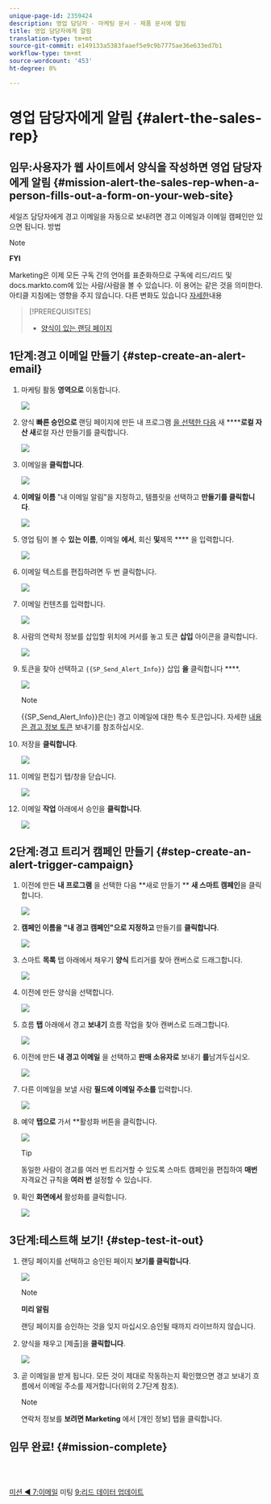 ```yaml
---
unique-page-id: 2359424
description: 영업 담당자 - 마케팅 문서 - 제품 문서에 알림
title: 영업 담당자에게 알림
translation-type: tm+mt
source-git-commit: e149133a5383faaef5e9c9b7775ae36e633ed7b1
workflow-type: tm+mt
source-wordcount: '453'
ht-degree: 0%

---
```



# 영업 담당자에게 알림 {#alert-the-sales-rep}

## 임무:사용자가 웹 사이트에서 양식을 작성하면 영업 담당자에게 알림 {#mission-alert-the-sales-rep-when-a-person-fills-out-a-form-on-your-web-site}

세일즈 담당자에게 경고 이메일을 자동으로 보내려면 경고 이메일과 이메일 캠페인만 있으면 됩니다. 방법

>[!NOTE]
>
>**FYI**
>
>Marketing은 이제 모든 구독 간의 언어를 표준화하므로 구독에 리드/리드 및 docs.markto.com에 있는 사람/사람을 볼 수 있습니다. 이 용어는 같은 것을 의미한다.아티클 지침에는 영향을 주지 않습니다. 다른 변화도 있습니다 [자세한](http://docs.marketo.com/display/DOCS/Updates+to+Marketo+Terminology)내용

>[!PREREQUISITES]
>
>* [양식이 있는 랜딩 페이지](landing-page-with-a-form.md)

>



## 1단계:경고 이메일 만들기 {#step-create-an-alert-email}

1. 마케팅 활동 **영역으로** 이동합니다.

   ![](assets/one-5.png)

1. 양식 **빠른 승인으로** 랜딩 페이지에 만든 내 프로그램 [을 선택한 다음](landing-page-with-a-form.md) 새 ******로컬 자산 새**&#x200B;로컬 자산 만들기를 클릭합니다.

   ![](assets/two-6.png)

1. 이메일을 **클릭합니다**.

   ![](assets/three-5.png)

1. **이메일 이름** &quot;내 이메일 알림&quot;을 지정하고, 템플릿을 선택하고 **만들기를 클릭합니다**.

   ![](assets/four-4.png)

1. 영업 팀이 볼 수 **있는 이름**, 이메일 **에서**, 회신 **및**&#x200B;제목 **** 을 입력합니다.

   ![](assets/five-5.png)

1. 이메일 텍스트를 편집하려면 두 번 클릭합니다.

   ![](assets/six-5.png)

1. 이메일 컨텐츠를 입력합니다.

   ![](assets/seven-6.png)

1. 사람의 연락처 정보를 삽입할 위치에 커서를 놓고 토큰 **삽입** 아이콘을 클릭합니다.

   ![](assets/eight-4.png)

1. 토큰을 찾아 선택하고 `{{SP_Send_Alert_Info}}` 삽입 **을** 클릭합니다 ****.

   ![](assets/image2014-9-24-13-3a10-3a0.png)

   >[!NOTE]
   >
   >{{SP_Send_Alert_Info}}은(는) 경고 이메일에 대한 특수 토큰입니다. 자세한 [내용은 경고 정보 토큰](../../product-docs/email-marketing/general/using-tokens/use-the-send-alert-info-token.md) 보내기를 참조하십시오.

1. 저장을 **클릭합니다**.

   ![](assets/ten-5.png)

1. 이메일 편집기 탭/창을 닫습니다.

   ![](assets/eleven-5.png)

1. 이메일 **작업** 아래에서 승인을 **클릭합니다**.

   ![](assets/twelve-4.png)

## 2단계:경고 트리거 캠페인 만들기 {#step-create-an-alert-trigger-campaign}

1. 이전에 만든 **내 프로그램** 을 선택한 다음 **새로 만들기 ** **새 스마트 캠페인**&#x200B;을 클릭합니다.

   ![](assets/image2014-9-24-13-3a14-3a17.png)

1. **캠페인 이름을 &quot;내 경고 캠페인&quot;으로 지정하고** 만들기를 **클릭합니다**.

   ![](assets/image2014-9-24-13-3a14-3a28.png)

1. 스마트 **목록** 탭 아래에서 채우기 **양식** 트리거를 찾아 캔버스로 드래그합니다.

   ![](assets/image2014-9-24-13-3a14-3a43.png)

1. 이전에 만든 양식을 선택합니다.

   ![](assets/image2014-9-24-13-3a14-3a58.png)

1. 흐름 **탭** 아래에서 경고 **보내기** 흐름 작업을 찾아 캔버스로 드래그합니다.

   ![](assets/image2014-9-24-13-3a15-3a10.png)

1. 이전에 만든 **내 경고 이메일** 을 선택하고 **판매 소유자로** 보내기 **를**&#x200B;남겨두십시오.

   ![](assets/eighteen-1.png)

1. 다른 이메일을 보낼 사람 **필드에 이메일 주소를** 입력합니다.

   ![](assets/nineteen-2.png)

1. 예약 **탭으로** 가서 **활성화 버튼을 클릭합니다.

   ![](assets/twenty-2.png)

   >[!TIP]
   >
   >
   >동일한 사람이 경고를 여러 번 트리거할 수 있도록 스마트 캠페인을 편집하여 **매번** 자격요건 규칙을 **여러 번** 설정할 수 있습니다.

1. 확인 **화면에서** 활성화를 클릭합니다.

   ![](assets/twenty-one-1.png)

## 3단계:테스트해 보기! {#step-test-it-out}

1. 랜딩 페이지를 선택하고 승인된 페이지 **보기를 클릭합니다**.

   ![](assets/image2014-9-24-13-3a17-3a8.png)

   >[!NOTE]
   >
   >**미리 알림**
   >
   >
   >랜딩 페이지를 승인하는 것을 잊지 마십시오.승인될 때까지 라이브하지 않습니다.

1. 양식을 채우고 [제출]을 **클릭합니다**.

   ![](assets/image2014-9-24-13-3a17-3a41.png)

1. 곧 이메일을 받게 됩니다. 모든 것이 제대로 작동하는지 확인했으면 경고 보내기 흐름에서 이메일 주소를 제거합니다(위의 2.7단계 참조).

   >[!NOTE]
   >
   >연락처 정보를 **보려면 Marketing** 에서 [개인 정보] 탭을 클릭합니다.

## 임무 완료! {#mission-complete}

<br> 

[미션 ◄ 7:이메일](personalize-an-email.md) 미팅 [9:리드 데이터 업데이트](update-person-data.md)